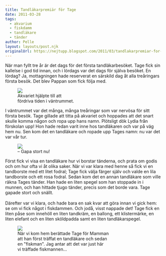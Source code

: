 ```yaml
---
title: Tandläkarpremiär för Tage
date: 2011-03-28
tags: 
  - akvarium
  - fiskdamm
  - tandläkare
  - tänder	
author: Pelle
layout: layouts/post.njk
originalUrl: https://nejtupp.blogspot.com/2011/03/tandlakarpremiar-for-tage.html
---
```


När man fyllt tre år är det dags för det första tandläkarbesöket. Tage fick sin kallelse i god tid innan, och i lördags var det dags för själva besöket. En lördag? Ja, mottagningen hade reserverat en särskild dag åt alla treåringars första besök. Det blev Pappan som fick följa med.

<figure>
	<img src="../../../../img/Tandla%25CC%2588karpremia%25CC%2588r-_MG_8221.jpg"><br>
	<figcaption>Akvariet hjälpte till att<br>fördriva tiden i väntrummet.</figcaption>
</figure>I väntrummet var det många, många treåringar som var nervösa för sitt första besök. Tage gillade att titta på akvariet och hoppades att det snart skulle komma någon och ropa upp hans namn. Plötsligt dök Lydia från förskolan upp! Hon hade redan varit inne hos tandläkaren och var på väg hem nu. Sen kom det en tandläkare och ropade upp Tages namn: nu var det var vår tur.

<figure>
	<img src="../../../../img/Tandla%25CC%2588karpremia%25CC%2588r-_MG_8230.jpg"><br>
	<figcaption>– Gapa stort nu!</figcaption>
</figure>Först fick vi visa en tandläkare hur vi borstar tänderna, och prata om godis och om hur ofta vi åt olika saker. När vi var klara med henne så fick vi en tandborste med ett litet fodral; Tage fick välja färger själv och valde en lila tandborste och ett rosa fodral. Sedan kom det en annan tandläkare som ville räkna Tages tänder. Han hade en liten spegel som han stoppade in i munnen, och han hittade tjugo tänder, precis som det borde vara. Tage gapade stort och snällt.<br><br>Därefter var vi klara, och hade bara en sak kvar att göra innan vi gick hem: se om vi fick något i fiskdammen. Och jodå, visst nappade det! Tage fick en liten påse som innehöll en liten tandkräm, en ballong, ett klistermärke, en liten elefant och en liten sköldpadda samt en liten tandläkarspegel.

<figure>
	<img src="../../../../img/Tandla%25CC%2588karpremia%25CC%2588r-_MG_8232.jpg"><br>
	<figcaption>När vi kom hem berättade Tage för Mamman<br>att han först träffat en tandläkare och sedan<br>en "fiskman". Jag antar att det var just här<br>vi träffade fiskmannen...</figcaption>
